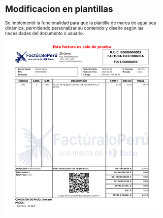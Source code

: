 # Modificacion en plantillas

Se implementó la funcionalidad para que la plantilla de marca de agua sea dinámica, permitiendo personalizar su contenido y diseño según las necesidades del documento o usuario.

![alt text](img/plantillas-dinamicas.png)